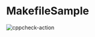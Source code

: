 # MakefileSample
![cppcheck-action](https://github.com/99002533/MakefileSample/workflows/cppcheck-action/badge.svg)
